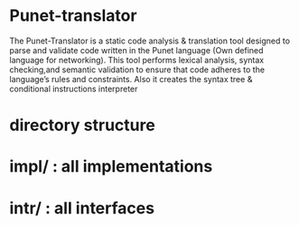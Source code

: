 # Punet-translator
The Punet-Translator is a static code analysis & translation tool designed to parse and validate code written
in the Punet language (Own defined language for networking). This tool performs lexical analysis, syntax
checking,and semantic validation to ensure that code adheres to the language’s rules and constraints. Also it
creates the syntax tree & conditional instructions interpreter

# directory structure
# impl/  : all implementations
# intr/  : all interfaces
